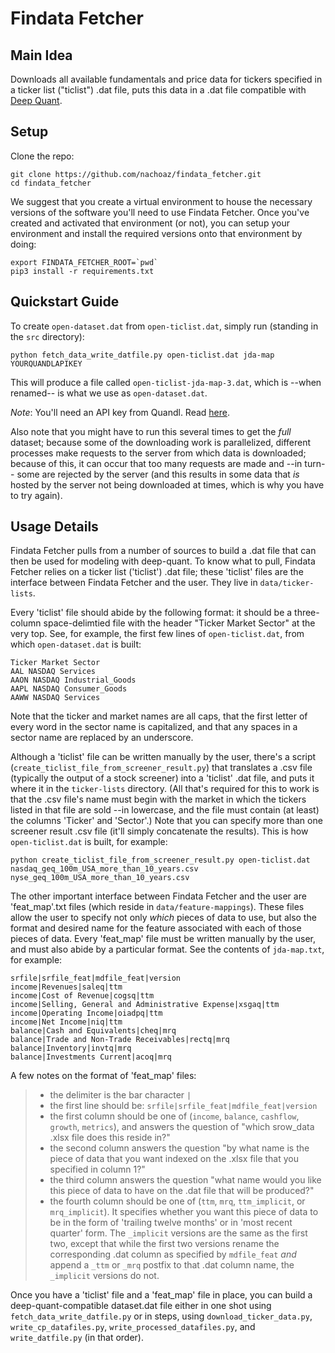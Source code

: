 # Findata Fetcher

## Main Idea
Downloads all available fundamentals and price data for tickers specified in a 
ticker list ("ticlist") .dat file, puts this data in a .dat file compatible with
[Deep Quant](https://github.com/euclidjda/deep-quant).


## Setup
Clone the repo:

```shell
git clone https://github.com/nachoaz/findata_fetcher.git
cd findata_fetcher
```

We suggest that you create a virtual environment to house the necessary versions
of the software you'll need to use Findata Fetcher. Once you've created and
activated that environment (or not), you can setup your environment and install
the required versions onto that environment by doing:

```shell
export FINDATA_FETCHER_ROOT=`pwd`
pip3 install -r requirements.txt
```

## Quickstart Guide
To create `open-dataset.dat` from `open-ticlist.dat`, simply run (standing in
the `src` directory):

```shell
python fetch_data_write_datfile.py open-ticlist.dat jda-map YOURQUANDLAPIKEY
```

This will produce a file called `open-ticlist-jda-map-3.dat`, which is --when
renamed-- is what we use as `open-dataset.dat`.

*Note*: You'll need an API key from Quandl. Read [here](https://goo.gl/4VccrT).

Also note that you might have to run this several times to get the *full*
dataset; because some of the downloading work is parallelized, different
processes make requests to the server from which data is downloaded; because of
this, it can occur that too many requests are made and --in turn-- some are
rejected by the server (and this results in some data that _is_ hosted by the
server not being downloaded at times, which is why you have to try again).


## Usage Details
Findata Fetcher pulls from a number of sources to build a .dat file that can
then be used for modeling with deep-quant. To know what to pull, Findata Fetcher
relies on a ticker list ('ticlist') .dat file; these 'ticlist' files are the
interface between Findata Fetcher and the user. They live in
`data/ticker-lists`.

Every 'ticlist' file should abide by the following format: it should be a
three-column space-delimtied file with the header "Ticker Market Sector" at the
very top.  See, for example, the first few lines of `open-ticlist.dat`, from
which `open-dataset.dat` is built:

```text 
Ticker Market Sector
AAL NASDAQ Services
AAON NASDAQ Industrial_Goods
AAPL NASDAQ Consumer_Goods
AAWW NASDAQ Services
```

Note that the ticker and market names are all caps, that the first letter of
every word in the sector name is capitalized, and that any spaces in a sector
name are replaced by an underscore.

Although a 'ticlist' file can be written manually by the user, there's a script
(`create_ticlist_file_from_screener_result.py`) that translates a .csv file
(typically the output of a stock screener) into a 'ticlist' .dat file, and puts
it where it in the `ticker-lists` directory. (All that's required for this to
work is that the .csv file's name must begin with the market in which the
tickers listed in that file are sold --in lowercase, and the file must contain
(at least) the columns 'Ticker' and 'Sector'.) Note that you can specify more
than one screener result .csv file (it'll simply concatenate the results). This
is how `open-ticlist.dat` is built, for example:

```shell
python create_ticlist_file_from_screener_result.py open-ticlist.dat
nasdaq_geq_100m_USA_more_than_10_years.csv
nyse_geq_100m_USA_more_than_10_years.csv
```

The other important interface between Findata Fetcher and the user are
'feat_map'.txt files (which reside in `data/feature-mappings`). These files
allow the user to specify not only _which_ pieces of data to use, but also the
format and desired name for the feature associated with each of those pieces of
data. Every 'feat_map' file must be written manually by the user, and must also
abide by a particular format. See the contents of `jda-map.txt`, for example:

```text
srfile|srfile_feat|mdfile_feat|version
income|Revenues|saleq|ttm
income|Cost of Revenue|cogsq|ttm
income|Selling, General and Administrative Expense|xsgaq|ttm
income|Operating Income|oiadpq|ttm
income|Net Income|niq|ttm
balance|Cash and Equivalents|cheq|mrq
balance|Trade and Non-Trade Receivables|rectq|mrq
balance|Inventory|invtq|mrq
balance|Investments Current|acoq|mrq
```
A few notes on the format of 'feat_map' files:

>  * the delimiter is the bar character `|`
>  * the first line should be: `srfile|srfile_feat|mdfile_feat|version`
>  * the first column should be one of (`income`, `balance`, `cashflow`,
>    `growth`, `metrics`), and answers the question of "which srow_data .xlsx
>    file does this reside in?"
>  * the second column answers the question "by what name is the piece of data
>    that you want indexed on the .xlsx file that you specified in column 1?"
>  * the third column answers the question "what name would you like this piece
>    of data to have on the .dat file that will be produced?"
>  * the fourth column should be one of (`ttm`, `mrq`, `ttm_implicit`, or
>    `mrq_implicit`). It specifies whether you want this piece of data to be in
>    the form of 'trailing twelve months' or in 'most recent quarter' form. The
>    `_implicit` versions are the same as the first two, except that while the
>    first two versions rename the corresponding .dat column as specified by
>    `mdfile_feat` _and_ append a `_ttm` or `_mrq` postfix to that .dat column
>    name, the `_implicit` versions do not.


Once you have a 'ticlist' file and a 'feat_map' file in place, you can build a
deep-quant-compatible dataset.dat file either in one shot using
`fetch_data_write_datfile.py` or in steps, using `download_ticker_data.py`,
`write_cp_datafiles.py`, `write_processed_datafiles.py`, and `write_datfile.py`
(in that order).
